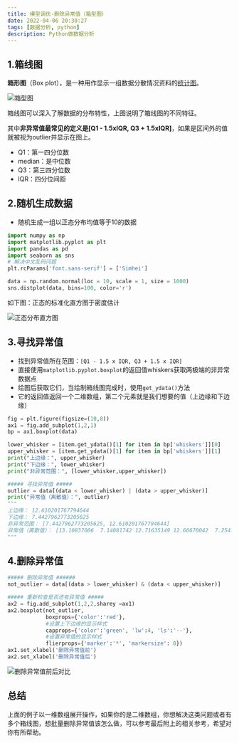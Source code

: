 ```yaml
---
title: 模型调优-删除异常值（箱型图）
date: 2022-04-06 20:30:27
tags: [数据分析, python]
description: Python做数据分析
---
```


## 1.箱线图

**箱形图**（Box plot），是一种用作显示一组数据分散情况资料的[统计图](https://zh.wikipedia.org/wiki/统计图)。

![箱型图](https://cdn.jsdelivr.net/gh/Alndaly/imgsrc/img/202204071304169.png)

箱线图可以深入了解数据的分布特性，上图说明了箱线图的不同特征。

其中**非异常值最常见的定义是[Q1 - 1.5xIQR, Q3 + 1.5xIQR]**，如果是区间外的值就被视为outlier并显示在图上。

- Q1：第一四分位数
- median：是中位数
- Q3：第三四分位数
- IQR：四分位间距

## 2.随机生成数据

- 随机生成一组以正态分布均值等于10的数据

```python
import numpy as np
import matplotlib.pyplot as plt
import pandas as pd
import seaborn as sns
# 解决中文乱码问题
plt.rcParams['font.sans-serif'] = ['Simhei']

data = np.random.normal(loc = 10, scale = 1, size = 1000)
sns.distplot(data, bins=100, color='r')
```

如下图：正态的标准化直方图于密度估计

![正态分布直方图](https://cdn.jsdelivr.net/gh/Alndaly/imgsrc/img/202204071305649.png)

## 3.寻找异常值

- 找到异常值所在范围：`[Q1 - 1.5 x IQR, Q3 + 1.5 x IQR]`
- 直接使用`matplotlib.pyplot.boxplot`的返回值whiskers获取两极端的非异常数据点
- 绘图后获取它们，当绘制箱线图完成时，使用`get_ydata()`方法
- 它的返回值返回一个二维数组，第二个元素就是我们想要的值（上边缘和下边缘）

```python
fig = plt.figure(figsize=(10,8))
ax1 = fig.add_subplot(1,2,1)
bp = ax1.boxplot(data)

lower_whisker = [item.get_ydata()[1] for item in bp['whiskers']][0]
upper_whisker = [item.get_ydata()[1] for item in bp['whiskers']][1]
print("上边缘：", upper_whisker)
print("下边缘：", lower_whisker)
print("非异常范围：", [lower_whisker,upper_whisker])

##### 寻找异常值 #####
outlier = data[(data < lower_whisker) | (data > upper_whisker)]
print("异常值（离散值）：", outlier)
"""
上边缘： 12.610201767794644
下边缘： 7.4427962773205625
非异常范围： [7.4427962773205625, 12.610201767794644]
异常值（离散值）： [13.10837006  7.14081742 12.71635149 12.66670042  7.25470382  6.8162954 7.05752588]
"""
```

## 4.删除异常值

```python
##### 删除异常值 ######
not_outlier = data[(data > lower_whisker) & (data < upper_whisker)]

##### 重新检查是否还有异常值 #####
ax2 = fig.add_subplot(1,2,2,sharey =ax1)
ax2.boxplot(not_outlier,
            boxprops={'color':'red'},
            #设置上下边缘的显示样式
            capprops={'color':'green', 'lw':4, 'ls':'--'},
            #设置异常值的显示样式
            flierprops={'marker':'*', 'markersize': 8})
ax1.set_xlabel('删除异常值前')
ax2.set_xlabel('删除异常值后')
```

![删除异常值前后对比](https://cdn.jsdelivr.net/gh/Alndaly/imgsrc/img/202204071306550.png)

## 总结

上面的例子以一维数组展开操作，如果你的是二维数组，你想解决这类问题或者有多个箱线图，想批量删除异常值该怎么做，可以参考最后附上的相关参考，希望对你有所帮助。

